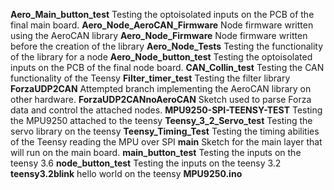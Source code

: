 **Aero_Main_button_test**
	Testing the optoisolated inputs on the PCB of the final main board.
**Aero_Node_AeroCAN_Firmware**
Node firmware written using the AeroCAN library
**Aero_Node_Firmware**
Node firmware written before the creation of the library
**Aero_Node_Tests**
Testing the functionality of the library for a node
**Aero_Node_button_test**
Testing the optoisolated inputs on the PCB of the final node board.
**CAN_Collin_test**
Testing the CAN functionality of the Teensy
**Filter_timer_test**
Testing the filter library
**ForzaUDP2CAN**
Attempted branch implementing the AeroCAN library on other hardware.
**ForzaUDP2CANnoAeroCAN**
Sketch used to parse Forza data and control the attached nodes.
**MPU9250-SPI-TEENSY-TEST**
Testing the MPU9250 attached to the teensy
**Teensy_3_2_Servo_test**
Testing the servo library on the teensy
**Teensy_Timing_Test**
Testing the timing abilities of the Teensy reading the MPU over SPI
**main**
Sketch for the main layer that will run on the main board.
**main_button_test**
Testing the inputs on the teensy 3.6
**node_button_test**
Testing the inputs on the teensy 3.2
**teensy3.2blink**
hello world on the teensy
**MPU9250.ino**
